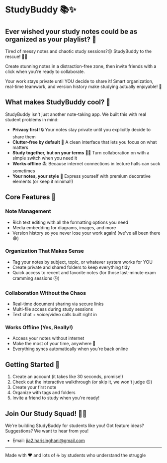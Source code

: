 # StudyBuddy 📚✨

## Ever wished your study notes could be as organized as your playlist? 🤔

Tired of messy notes and chaotic study sessions?😒 StudyBuddy to the rescue! 🦸‍♂️ 

Create stunning notes in a distraction-free zone, then invite friends with a click when you're ready to collaborate. 

Your work stays private until YOU decide to share it! Smart organization, real-time teamwork, and version history make studying actually enjoyable! 🚀

## What makes StudyBuddy cool? 🚀

StudyBuddy isn't just another note-taking app. We built this with real student problems in mind:

- **Privacy first!** 🔒 Your notes stay private until you explicitly decide to share them
- **Clutter-free by default** 📑 A clean interface that lets you focus on what matters
- **Study together, but on your terms** 👯‍♀️ Turn collaboration on with a simple switch when you need it
- **Works offline** 🏝️ Because internet connections in lecture halls can suck sometimes
- **Your notes, your style** 🎨 Express yourself with premium decorative elements (or keep it minimal!)

## Core Features 💎

### Note Management
- Rich text editing with all the formatting options you need
- Media embedding for diagrams, images, and more
- Version history so you never lose your work again! (we've all been there 😅)

### Organization That Makes Sense
- Tag your notes by subject, topic, or whatever system works for YOU
- Create private and shared folders to keep everything tidy
- Quick access to recent and favorite notes (for those last-minute exam cramming sessions 🕒)

### Collaboration Without the Chaos
- Real-time document sharing via secure links
- Multi-file access during study sessions
- Text chat + voice/video calls built right in

### Works Offline (Yes, Really!)
- Access your notes without internet
- Make the most of your time, anywhere 🚗
- Everything syncs automatically when you're back online

## Getting Started 🏁

1. Create an account (it takes like 30 seconds, promise!)
2. Check out the interactive walkthrough (or skip it, we won't judge 😉)
3. Create your first note
4. Organize with tags and folders
5. Invite a friend to study when you're ready!

## Join Our Study Squad! 👥👥

We're building StudyBuddy for students like you! Got feature ideas? Suggestions? We want to hear from you!

- Email: [jia2.harisinghani@gmail.com](mailto:jia2.harisinghani@gmail.com)
---

Made with ❤️ and lots of ☕ by students who understand the struggle
